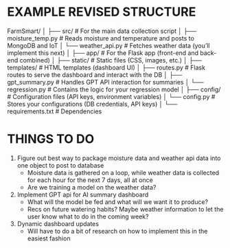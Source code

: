 
# EXAMPLE REVISED STRUCTURE
FarmSmart/
│
├── src/                  # For the main data collection script
│   ├── moisture_temp.py  # Reads moisture and temperature and posts to MongoDB and IoT
│   └── weather_api.py    # Fetches weather data (you’ll implement this next)
│
├── app/                  # For the Flask app (front-end and back-end combined)
│   ├── static/           # Static files (CSS, images, etc.)
│   ├── templates/        # HTML templates (dashboard UI)
│   ├── routes.py         # Flask routes to serve the dashboard and interact with the DB
│   ├── gpt_summary.py    # Handles GPT API interaction for summaries
│   └── regression.py     # Contains the logic for your regression model
│
├── config/               # Configuration files (API keys, environment variables)
│   └── config.py         # Stores your configurations (DB credentials, API keys)
│
└── requirements.txt      # Dependencies

# THINGS TO DO 

1. Figure out best way to package moisture data and weather api data into one 
    object to post to database 
    - Moisture data is gathered on a loop, while weather data is collected for each
      hour for the next 7 days, all at once
    - Are we training a model on the weather data? 
2. Implement GPT api for AI summary dashboard
    - What will the model be fed and what will we want it to produce? 
    - Recs on future watering habits? Maybe weather information to let the user
      know what to do in the coming week? 
3. Dynamic dashboard updates
    - Will have to do a bit of research on how to implement this in the easiest fashion 
    